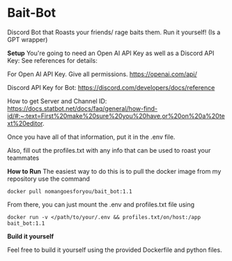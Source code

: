 # Bait-Bot
Discord Bot that Roasts your friends/ rage baits them. Run it yourself! (Is a GPT wrapper)


**Setup**
You're going to need an Open AI API Key as well as a Discord API Key: See references for details:

For Open AI API Key. Give all permissions.
https://openai.com/api/ 

Discord API Key for Bot:
https://discord.com/developers/docs/reference

How to get Server and Channel ID:
https://docs.statbot.net/docs/faq/general/how-find-id/#:~:text=First%20make%20sure%20you%20have,or%20on%20a%20text%20editor.

Once you have all of that information, put it in the .env file.

Also, fill out the profiles.txt with any info that can be used to roast your teammates

**How to Run**
The easiest way to do this is to pull the docker image from my repository use the command 


```
docker pull nomangoesforyou/bait_bot:1.1
````



From there, you can just mount the .env and profiles.txt file using



```
docker run -v </path/to/your/.env && profiles.txt/on/host:/app bait_bot:1.1
```

**Build it yourself**

Feel free to build it yourself using the provided Dockerfile and python files. 


